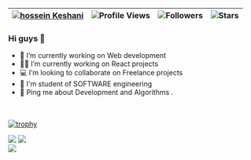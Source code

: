 
| [![hossein Keshani](https://img.shields.io/badge/Hossein-Keshani-<COLOR>.svg)](https://shields.io/) | ![Profile Views](https://komarev.com/ghpvc/?username=HosseinKeshani&color=green) | ![Followers](https://img.shields.io/github/followers/HosseinKeshani) | ![Stars](https://img.shields.io/github/stars/HoseeinKeshani?label=Profile%20Stars&logo=Profile%20stars&logoColor=g) |
--| --| --| --|

### Hi guys 👋


- 🔭 I’m currently working on Web development 
- 👨‍💻 I’m currently working on React projects 
- 💻 I’m looking to collaborate on Freelance projects
- 📘 I'm student of SOFTWARE engineering
- 💬 Ping me about Development and Algorithms .<br>


<br><br>
[![trophy](https://github-profile-trophy.vercel.app/?username=HosseinKeshani&margin-w=8)](https://github.com/ryo-ma/github-profile-trophy)

![](https://github-readme-stats.vercel.app/api?username=HosseinKeshani&theme=light&hide_border=false&include_all_commits=true&count_private=true)
![](https://github-readme-streak-stats.herokuapp.com/?user=HosseinKeshani&theme=light&hide_border=false)<br/>
![](https://github-readme-stats.vercel.app/api/top-langs/?username=HosseinKeshani&theme=light&hide_border=false&include_all_commits=true&count_private=true&layout=compact)
